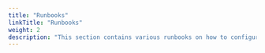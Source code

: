 ```yaml
---
title: "Runbooks"
linkTitle: "Runbooks"
weight: 2
description: "This section contains various runbooks on how to configure various options available for Spinnaker."
---
```


